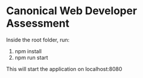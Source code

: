 # Canonical Web Developer Assessment

Inside the root folder, run:
1. npm install
2. npm run start

This will start the application on localhost:8080
